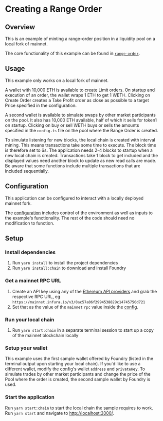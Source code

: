 # Creating a Range Order

## Overview

This is an example of minting a range-order position in a liquidity pool on a local fork of mainnet.

The core functionality of this example can be found in [`range-order`](./src/libs/range-order.ts).

## Usage

This example only works on a local fork of mainnet.

A wallet with 10,000 ETH is available to create Limit orders. On startup and execution of an order, the wallet wraps 1 ETH to get 1 WETH.
Clicking on Create Order creates a Take Profit order as close as possible to a target Price specified in the configuration.

A second wallet is available to simulate swaps by other market participants on the pool.
It also has 10,000 ETH available, half of which it sells for token1 on startup.
Clicking on buy or sell WETH buys or sells the amounts specified in the `config.ts` file on the pool where the Range Order is created.

To simulate listening for new blocks, the local chain is created with interval mining. This means transactions take some time to execute. The block time is therefore set to 6s.
The application needs 2-4 blocks to startup when a new local chain is created.
Transactions take 1 block to get included and the displayed values need another block to update as new read calls are made. Be aware that some functions include multiple transactions that are included sequentially.

## Configuration

This application can be configured to interact with a locally deployed mainnet fork.

The [configuration](./src/config.ts) includes control of the environment as well as inputs to the example's functionality. The rest of the code should need no modification to function.

## Setup

### Install dependencies

1. Run `yarn install` to install the project dependencies
2. Run `yarn install:chain` to download and install Foundry

### Get a mainnet RPC URL

1. Create an API key using any of the [Ethereum API providers](https://docs.ethers.io/v5/api/providers/) and grab the respective RPC URL, eg `https://mainnet.infura.io/v3/0ac57a06f2994538829c14745750d721`
2. Set that as the value of the `mainnet` `rpc` value inside the [config](./src/config.ts).

### Run your local chain

1. Run `yarn start:chain` in a separate terminal session to start up a copy of the mainnet blockchain locally

### Setup your wallet

This example uses the first sample wallet offered by Foundry (listed in the terminal output upon starting your local chain). If you'd like to use a different wallet, modify the [config](./src/config.ts)'s wallet `address` and `privateKey`.
To simulate trades by other market participants and change the price of the Pool where the order is created, the second sample wallet by Foundry is used.

### Start the application

Run `yarn start:chain` to start the local chain the sample requires to work.
Run `yarn start` and navigate to [http://localhost:3000/](http://localhost:3000/).
